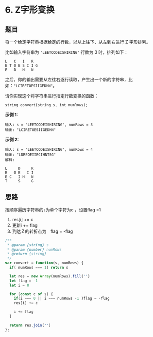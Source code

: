 # 6. Z字形变换

## 题目

将一个给定字符串根据给定的行数，以从上往下、从左到右进行 Z 字形排列。

比如输入字符串为 `"LEETCODEISHIRING"` 行数为 3 时，排列如下：

```
L   C   I   R
E T O E S I I G
E   D   H   N
```

之后，你的输出需要从左往右逐行读取，产生出一个新的字符串，比如：`"LCIRETOESIIGEDHN"`。

请你实现这个将字符串进行指定行数变换的函数：

```
string convert(string s, int numRows);
```

**示例 1:**

```
输入: s = "LEETCODEISHIRING", numRows = 3
输出: "LCIRETOESIIGEDHN"
```

**示例 2:**

```
输入: s = "LEETCODEISHIRING", numRows = 4
输出: "LDREOEIIECIHNTSG"
解释:

L     D     R
E   O E   I I
E C   I H   N
T     S     G
```

## 思路

按顺序遍历字符串的`s`为单个字符为c ，设置flag =1

1. res\[i] += c
2. 更新i += flag
3. 到达Ｚ的转折点为　flag = -flag

```javascript
/**
 * @param {string} s
 * @param {number} numRows
 * @return {string}
 */
var convert = function(s, numRows) {
  if( numRows === 1) return s

  let res = new Array(numRows).fill('')
  let flag = -1
  let i = 0

  for (const c of s) {
    if(i === 0 || i === numRows -1 )flag = -flag
    res[i] += c

    i += flag
  }
  
  return res.join('')
};

```
